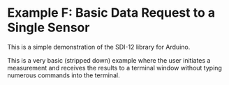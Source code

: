 [//]: # ( @page example_f_page Example F: Basic Data Request to a Single Sensor )
# Example F: Basic Data Request to a Single Sensor

This is a simple demonstration of the SDI-12 library for Arduino.

This is a very basic (stripped down) example where the user initiates a measurement and receives the results to a terminal window without typing numerous commands into the terminal.

[//]: # ( @include{lineno} f_basic_data_request.ino )

